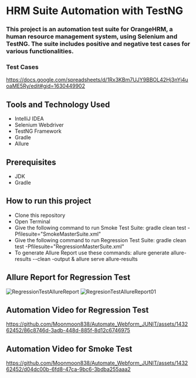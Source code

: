# HRM Suite Automation with TestNG
### This project is an automation test suite for OrangeHRM, a human resource management system, using Selenium and TestNG. The suite includes positive and negative test cases for various functionalities.
### Test Cases
https://docs.google.com/spreadsheets/d/1Rx3KBm7UJY9BBOL42Hj3nYj4uoaME5Ry/edit#gid=1630449902
## Tools and Technology Used
- IntelliJ IDEA
- Selenium Webdriver
- TestNG Framework
- Gradle
- Allure

## Prerequisites
- JDK
- Gradle

## How to run this project
- Clone this repository
- Open Terminal
- Give the following command to run Smoke Test Suite: gradle clean test -Pfilesuite="SmokeMasterSuite.xml"
- Give the following command to run Regression Test Suite: gradle clean test -Pfilesuite="RegressionMasterSuite.xml"
- To generate Allure Report use these commands: allure generate allure-results --clean -output & allure serve allure-results

## Allure Report for Regression Test
![RegressionTestAllureReport](https://github.com/Moonmoon838/Automate_Webform_JUNIT/assets/143262452/cf21b649-85a6-47c2-9a27-77eeef186bbb)
![RegresionTestAllureReport01](https://github.com/Moonmoon838/Automate_Webform_JUNIT/assets/143262452/303cfdae-4933-4b7f-8891-f78dc803e365)

## Automation Video for Regression Test
https://github.com/Moonmoon838/Automate_Webform_JUNIT/assets/143262452/86c8746d-3adb-448d-885f-8d12c6746975

## Automation Video for Smoke Test
https://github.com/Moonmoon838/Automate_Webform_JUNIT/assets/143262452/d04dc00b-6fd8-47ca-9bc6-3bdba255aaa2
